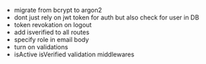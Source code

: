 -   migrate from bcrypt to argon2
-   dont just rely on jwt token for auth but also check for user in DB
-   token revokation on logout
-   add isverified to all routes
-   specify role in email body
-   turn on validations
-   isActive isVerified validation middlewares
